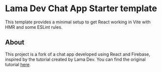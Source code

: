 # Lama Dev Chat App Starter template

This template provides a minimal setup to get React working in Vite with HMR and some ESLint rules.

## About
This project is a fork of a chat app developed using React and Firebase, inspired by the tutorial created by Lama Dev. You can find the original tutorial [here](https://www.youtube.com/watch?v=domt_Sx-wTY&list=WL&index=2).
